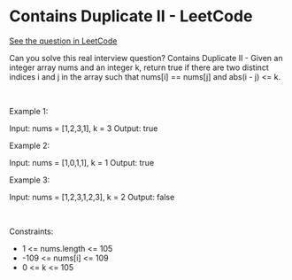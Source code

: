 # Contains Duplicate II - LeetCode
[See the question in LeetCode](https://leetcode.com/problems/contains-duplicate-ii/?envType=study-plan-v2&envId=top-interview-150)

Can you solve this real interview question? Contains Duplicate II - Given an integer array nums and an integer k, return true if there are two distinct indices i and j in the array such that nums[i] == nums[j] and abs(i - j) <= k.

 

Example 1:


Input: nums = [1,2,3,1], k = 3
Output: true


Example 2:


Input: nums = [1,0,1,1], k = 1
Output: true


Example 3:


Input: nums = [1,2,3,1,2,3], k = 2
Output: false


 

Constraints:

 * 1 <= nums.length <= 105
 * -109 <= nums[i] <= 109
 * 0 <= k <= 105
